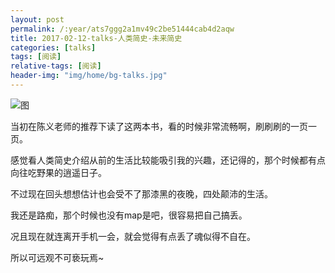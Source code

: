 ```yaml
---
layout: post
permalink: /:year/ats7ggg2a1mv49c2be51444cab4d2aqw
title: 2017-02-12-talks-人类简史-未来简史
categories: [talks]
tags: [阅读]
relative-tags: [阅读]
header-img: "img/home/bg-talks.jpg"
---
```


![图](http://image.linxingyang.net/image/T-talks/image/2017/books/rljs_wljs.jpg)

当初在陈义老师的推荐下读了这两本书，看的时候非常流畅啊，刷刷刷的一页一页。

感觉看人类简史介绍从前的生活比较能吸引我的兴趣，还记得的，那个时候都有点向往吃野果的逍遥日子。

不过现在回头想想估计也会受不了那漆黑的夜晚，四处颠沛的生活。

我还是路痴，那个时候也没有map是吧，很容易把自己搞丢。

况且现在就连离开手机一会，就会觉得有点丢了魂似得不自在。

所以可远观不可亵玩焉~
